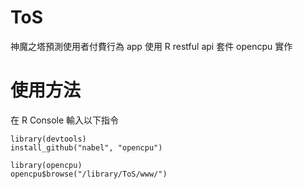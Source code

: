 # ToS
神魔之塔預測使用者付費行為 app
使用 R restful api 套件 opencpu 實作

# 使用方法
在 R Console 輸入以下指令

    library(devtools)
    install_github("nabel", "opencpu")
    
    library(opencpu)
    opencpu$browse("/library/ToS/www/")

